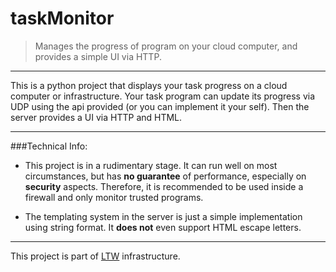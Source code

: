 # taskMonitor
>Manages the progress of program on your cloud computer, and provides a simple UI via HTTP.
***
This is a python project that displays your task progress on a cloud computer or infrastructure.
Your task program can update its progress via UDP using the api provided (or you can implement it your self).
Then the server provides a UI via HTTP and HTML.

***
###Technical Info:
+ This project is in a rudimentary stage. It can run well on most circumstances, but has **no guarantee** of performance, especially on **security** aspects.
Therefore, it is recommended to be used inside a firewall and only monitor trusted programs.

+ The templating system in the server is just a simple implementation using string format. It **does not** even support HTML escape letters.

***
This project is part of [LTW](https://ltw-tech.top) infrastructure.
